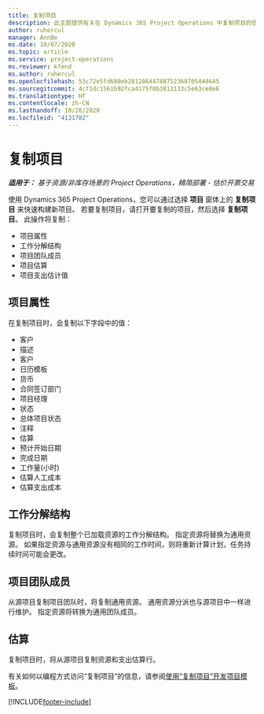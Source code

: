 ```yaml
---
title: 复制项目
description: 此主题提供有关在 Dynamics 365 Project Operations 中复制项目的信息。
author: ruhercul
manager: AnnBe
ms.date: 10/07/2020
ms.topic: article
ms.service: project-operations
ms.reviewer: kfend
ms.author: ruhercul
ms.openlocfilehash: 53c72e5fd680eb28128644788752368705440445
ms.sourcegitcommit: 4cf1dc1561b92fca4175f0b3813133c5e63ce8e6
ms.translationtype: HT
ms.contentlocale: zh-CN
ms.lasthandoff: 10/28/2020
ms.locfileid: "4131782"
---
```

# <a name="copy-a-project"></a>复制项目

_**适用于：** 基于资源/非库存场景的 Project Operations，精简部署 - 估价开票交易_

使用 Dynamics 365 Project Operations，您可以通过选择 **项目** 窗体上的 **复制项目** 来快速构建新项目。 若要复制项目，请打开要复制的项目，然后选择 **复制项目**。 此操作将复制：

- 项目属性
- 工作分解结构
- 项目团队成员
- 项目估算
- 项目支出估计值

## <a name="project-properties"></a>项目属性

在复制项目时，会复制以下字段中的值：

- 客户
- 描述
- 客户
- 日历模板
- 货币
- 合同签订部门
- 项目经理
- 状态 
- 总体项目状态
- 注释 
- 估算
- 预计开始日期
- 完成日期
- 工作量(小时)
- 估算人工成本
- 估算支出成本

## <a name="work-breakdown-structure"></a>工作分解结构

复制项目时，会复制整个已加载资源的工作分解结构。 指定资源将替换为通用资源。 如果指定资源与通用资源没有相同的工作时间，则将重新计算计划，任务持续时间可能会更改。

## <a name="project-team-members"></a>项目团队成员

从源项目复制项目团队时，将复制通用资源。 通用资源分派也与源项目中一样进行维护。 指定资源将转换为通用团队成员。

## <a name="estimates"></a>估算

复制项目时，将从源项目复制资源和支出估算行。 

有关如何以编程方式访问“复制项目”的信息，请参阅[使用“复制项目”开发项目模板](dev-copy-project.md)。


[!INCLUDE[footer-include](../includes/footer-banner.md)]